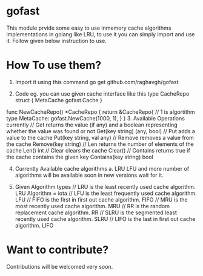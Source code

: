 # gofast
This module prvide some easy to use inmemory cache algorithms implementations in golang like LRU, to use it you can simply import and use it. Follow given below instruction to use.

# How To use them?
1. Import it using this command
   go get github.com/raghavgh/gofast

2. Code eg. you can use given cache interface like this
   type CacheRepo struct {
	    MetaCache gofast.Cache
  }

  func NewCacheRepo() *CacheRepo {
	  return &CacheRepo{
      // 1 is algortithm type
	  	MetaCache: gofast.NewCache(1000, 1),
	  }
  }
3. Available Operations currently
  // Get returns the value (if any) and a boolean representing whether the value was found or not
	Get(key string) (any, bool)
	// Put adds a value to the cache
	Put(key string, val any)
	// Remove removes a value from the cache
	Remove(key string)
	// Len returns the number of elements of the cache
	Len() int
	// Clear clears the cache
	Clear()
	// Contains returns true if the cache contains the given key
	Contains(key string) bool

4. Currently Available cache algorithms
  a. LRU
  LFU and more number of algorithms will be available soon in new versions wait for it.

6. Given Algorithm types
  // LRU is the least recently used cache algorithm.
	LRU Algorithm = iota
	// LFU is the least frequently used cache algorithm.
	LFU
	// FIFO is the first in first out cache algorithm.
	FIFO
	// MRU is the most recently used cache algorithm.
	MRU
	// RR is the random replacement cache algorithm.
	RR
	// SLRU is the segmented least recently used cache algorithm.
	SLRU
	// LIFO is the last in first out cache algorithm.
	LIFO

# Want to contribute?
Contributions will be welcomed very soon.
